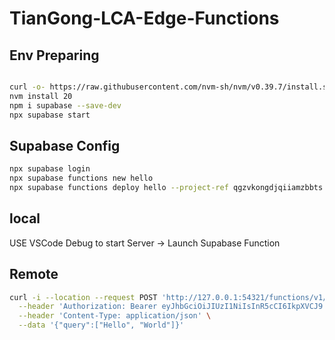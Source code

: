 
# TianGong-LCA-Edge-Functions

## Env Preparing

```bash

curl -o- https://raw.githubusercontent.com/nvm-sh/nvm/v0.39.7/install.sh | bash
nvm install 20
npm i supabase --save-dev
npx supabase start

```

## Supabase Config

```bash
npx supabase login
npx supabase functions new hello
npx supabase functions deploy hello --project-ref qgzvkongdjqiiamzbbts
```
## local

USE VSCode Debug to start Server -> Launch Supabase Function


## Remote

```bash
curl -i --location --request POST 'http://127.0.0.1:54321/functions/v1/embedding' \
  --header 'Authorization: Bearer eyJhbGciOiJIUzI1NiIsInR5cCI6IkpXVCJ9.eyJpc3MiOiJzdXBhYmFzZS1kZW1vIiwicm9sZSI6ImFub24iLCJleHAiOjE5ODM4MTI5OTZ9.CRXP1A7WOeoJeXxjNni43kdQwgnWNReilDMblYTn_I0' \
  --header 'Content-Type: application/json' \
  --data '{"query":["Hello", "World"]}'
```
